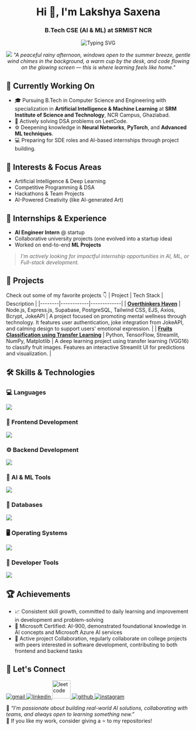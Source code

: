 <h1 align="center">Hi 👋, I'm Lakshya Saxena</h1>
<h3 align="center">B.Tech CSE (AI & ML) at SRMIST NCR</h3>
<p align="center">
  <img src="https://readme-typing-svg.herokuapp.com?font=Fira+Code&duration=3000&pause=1000&color=00BFFF&center=true&vCenter=true&width=435&lines=Exploring+Artificial+Intelligence+🧠;Full-Stack+Web+Development+🚀;Lifelong+LeetCoder+👨‍💻;Hackathon+Enthusiast+💡" alt="Typing SVG" />
</p>

<p align="center">
  <img src="https://64.media.tumblr.com/3ebef054c877d03c507aa8c40149908b/6ea0a0e867ebf441-0d/s1280x1920/515b1f92b9830672a913d4f32c3f233b08bf3643.gifv" />
  <i>"A peaceful rainy afternoon, windows open to the summer breeze, gentle wind chimes in the background, a warm cup by the desk, and code flowing on the glowing screen — this is where learning feels like home."</i>
</p>

## 🔭 Currently Working On
- 🎓 Pursuing B.Tech in Computer Science and Engineering with specialization in **Artificial Intelligence & Machine Learning** at **SRM Institute of Science and Technology**, NCR Campus, Ghaziabad.
- 🧩 Actively solving DSA problems on LeetCode.
- ⚙️ Deepening knowledge in **Neural Networks**, **PyTorch**, and **Advanced ML techniques**.
- 💻 Preparing for SDE roles and AI-based internships through project building.

## 🧠 Interests & Focus Areas
- Artificial Intelligence & Deep Learning
- Competitive Programming & DSA
- Hackathons & Team Projects
- AI-Powered Creativity (like AI-generated Art)

## 💼 Internships & Experience
- **AI Engineer Intern** @ startup
- Collaborative university projects (one evolved into a startup idea)
- Worked on end-to-end **ML Projects**

> _I'm actively looking for impactful internship opportunities in AI, ML, or Full-stack development._

## 📂 Projects
Check out some of my favorite projects 👇
| Project | Tech Stack | Description |
|--------|------------|-------------|
| [**Overthinkers Haven**](https://github.com/SaxenaLakshya/Overthinkers-Haven) | Node.js, Express.js, Supabase, PostgreSQL, Tailwind CSS, EJS, Axios, Bcrypt, JokeAPI | A project focused on promoting mental wellness through technology. It features user authentication, joke integration from JokeAPI, and calming design to support users' emotional expression. |
| [**Fruits Classification using Transfer Learning**](https://github.com/SaxenaLakshya/Fruits-Classification-using-Transfer-Learning) | Python, TensorFlow, Streamlit, NumPy, Matplotlib | A deep learning project using transfer learning (VGG16) to classify fruit images. Features an interactive Streamlit UI for predictions and visualization. |

## 🛠️ Skills & Technologies
### 💻 Languages
<p align="left">
  <a href="https://skillicons.dev">
    <img src="https://skillicons.dev/icons?i=c,cpp,cs,py,java,js" />
  </a>
</p>

### 🎨 Frontend Development
<p align="left">
  <a href="https://skillicons.dev">
    <img src="https://skillicons.dev/icons?i=html,css,bootstrap,tailwind,react,figma" />
  </a>
</p>

### ⚙️ Backend Development
<p align="left">
  <a href="https://skillicons.dev">
    <img src="https://skillicons.dev/icons?i=nodejs,expressjs,supabase,flask,fastapi" />
  </a>
</p>

### 🤖 AI & ML Tools
<p align="left">
  <a href="https://skillicons.dev">
    <img src="https://skillicons.dev/icons?i=sklearn,tensorflow,pytorch,azure" />
  </a>
</p>

### 💾 Databases
<p align="left">
  <a href="https://skillicons.dev">
    <img src="https://skillicons.dev/icons?i=mysql,postgres,mongodb,firebase" />
  </a>
</p>

### 🖥️ Operating Systems
<p align="left">
  <a href="https://skillicons.dev">
    <img src="https://skillicons.dev/icons?i=windows,linux" />
  </a>
</p>

### 🔨 Developer Tools
<p align="left">
  <a href="https://skillicons.dev">
    <img src="https://skillicons.dev/icons?i=git,github,postman,vscode" />
  </a>
</p>

## 🏆 Achievements
- 📈 Consistent skill growth, committed to daily learning and improvement in development and problem-solving
- 📜 Microsoft Certified: AI-900, demonstrated foundational knowledge in AI concepts and Microsoft Azure AI services
- 🤝 Active project Collaboration, regularly collaborate on college projects with peers interested in software development, contributing to both frontend and backend tasks

## 💬 Let's Connect
<p align="left">
  <a href="mailto:saxena.lakshya0106@gmail.com" target="_blank" rel="noreferrer">
    <img src="https://skillicons.dev/icons?i=gmail" alt="gmail"/>
  </a>
  <a href="https://www.linkedin.com/in/lakshya-saxena-704607260" target="_blank" rel="noreferrer">
    <img src="https://skillicons.dev/icons?i=linkedin" alt="linkedin"/>
  </a>
  <a href="https://leetcode.com/Saxena_Lakshya" target="_blank" rel="noreferrer">
    <img height="50px" weight="50px" src="https://img.icons8.com/?size=96&id=9L16NypUzu38&format=png" alt="leetcode"/>
  </a>
  <a href="https://github.com/SaxenaLakshya" target="_blank" rel="noreferrer">
    <img src="https://skillicons.dev/icons?i=github" alt="github"/>
  </a>
  <a href="https://www.instagram.com/mist.muse05" target="_blank" rel="noreferrer">
    <img src="https://skillicons.dev/icons?i=instagram" alt="instagram"/>
  </a>
</p>

📌 _“I'm passionate about building real-world AI solutions, collaborating with teams, and always open to learning something new.”_  
💫 If you like my work, consider giving a ⭐ to my repositories!
